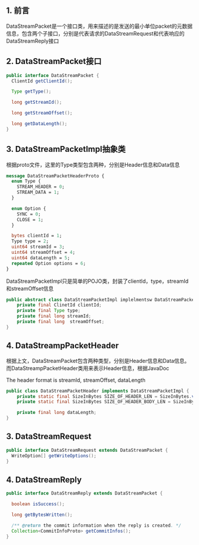 ## 1. 前言

DataStreamPacket是一个接口类，用来描述的是发送的最小单位packet的元数据信息，包含两个子接口，分别是代表请求的DataStreamRequest和代表响应的DataStreamReply接口

## 2. DataStreamPacket接口

```java
public interface DataStreamPacket {
  ClientId getClientId();

  Type getType();

  long getStreamId();

  long getStreamOffset();

  long getDataLength();
}
```

## 3. DataStreamPacketImpl抽象类

根据proto文件，这里的Type类型包含两种，分别是Header信息和Data信息

```protobuf
message DataStreamPacketHeaderProto {
  enum Type {
    STREAM_HEADER = 0;
    STREAM_DATA = 1;
  }

  enum Option {
    SYNC = 0;
    CLOSE = 1;
  }

  bytes clientId = 1;
  Type type = 2;
  uint64 streamId = 3;
  uint64 streamOffset = 4;
  uint64 dataLength = 5;
  repeated Option options = 6;
}
```

DataStreamPacketImpl只是简单的POJO类，封装了clientId，type，streamId和streamOffset信息

```java
public abstract class DataStreamPacketImpl implelmentsw DataStreamPacket {
    private final ClinetId clientId;
    private final Type type;
    private final long streamId;
    private final long  streamOffset;
}
```

## 4. DataStreampPacketHeader

根据上文，DataStreamPacket包含两种类型，分别是Header信息和Data信息。而DataStreampPacketHeader类用来表示Header信息，根据JavaDoc

The header format is streamId, streamOffset, dataLength

```java
public class DataStreamPacketHeader implements DataStreamPacketImpl {
    private static final SizeInBytes SIZE_OF_HEADER_LEN = SizeInBytes.valueOf(4);
  	private static final SizeInBytes SIZE_OF_HEADER_BODY_LEN = SizeInBytes.valueOf(8);

  	private final long dataLength;
}
```



## 3. DataStreamRequest

```java
public interface DataStreamRequest extends DataStreamPacket {
  WriteOption[] getWriteOptions();
}
```

## 4. DataStreamReply

```java
public interface DataStreamReply extends DataStreamPacket {

  boolean isSuccess();

  long getBytesWritten();

  /** @return the commit information when the reply is created. */
  Collection<CommitInfoProto> getCommitInfos();
}
```



